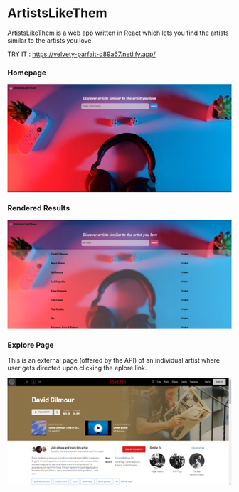 # ArtistsLikeThem

ArtistsLikeThem is a web app written in React which lets you find the artists similar to the artists you love.


TRY IT : https://velvety-parfait-d89a67.netlify.app/

### Homepage
<img src = "https://github.com/TechCursed/artists-like-them-v2.0/blob/master/demo/home.png">

### Rendered Results

<img src = "https://github.com/TechCursed/artists-like-them-v2.0/blob/master/demo/results.png">

### Explore Page

This is an external page (offered by the API) of an individual artist where user gets directed upon clicking the eplore link.

<img src = "https://github.com/TechCursed/artists-like-them-v2.0/blob/master/demo/redirect.png">





